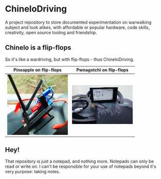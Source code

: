 # ChineloDriving
A project repository to store documented experimentation on warwalking subject and look alikes, with affordable or popular hardware, code skills, creativity, open source tooling and friendship.

## Chinelo is a flip-flops

So it's like a wardriving, but with flip-flops - thus ChineloDriving.

Pineapple on flip-flops | Pwnagotchi on flip-flops 
--- | --- 
<img src='WiFi_Pineapple_Nano/rebuilding_nano/pineapple_on_flip_flops.jpg' width='200'>|<img src='/Pwnagotchi/pwnagotchi_on_flip_flops.png' width='200'>

## Hey!

That repository is just a notepad, and nothing more. Notepads can only be read or write on. I can't be responsible for your use of notepads beyond it's very purpose: taking notes.
